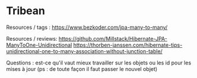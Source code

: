 # Tribean

Resources / tags :
https://www.bezkoder.com/jpa-many-to-many/

Resources / reviews:
https://github.com/Millstack/Hibernate-JPA-ManyToOne-Unidirectional
https://thorben-janssen.com/hibernate-tips-unidirectional-one-to-many-association-without-junction-table/


Questions :
est-ce qu'il vaut mieux travailler sur les objets ou les id pour les mises à jour (ps : de toute façon il faut passer le nouvel objet)
